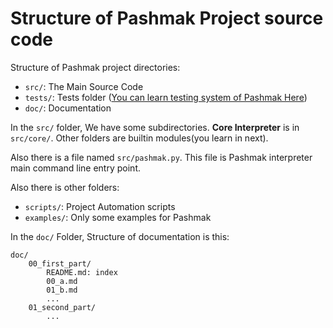 # Structure of Pashmak Project source code

Structure of Pashmak project directories:

- `src/`: The Main Source Code
- `tests/`: Tests folder ([You can learn testing system of Pashmak Here](../../CONTRIBUTING.md))
- `doc/`: Documentation

In the `src/` folder, We have some subdirectories. **Core Interpreter** is in `src/core/`. Other folders are builtin modules(you learn in next).

Also there is a file named `src/pashmak.py`. This file is Pashmak interpreter main command line entry point.

Also there is other folders:

- `scripts/`: Project Automation scripts
- `examples/`: Only some examples for Pashmak

In the `doc/` Folder, Structure of documentation is this:

```
doc/
    00_first_part/
        README.md: index
        00_a.md
        01_b.md
        ...
    01_second_part/
        ...
```
